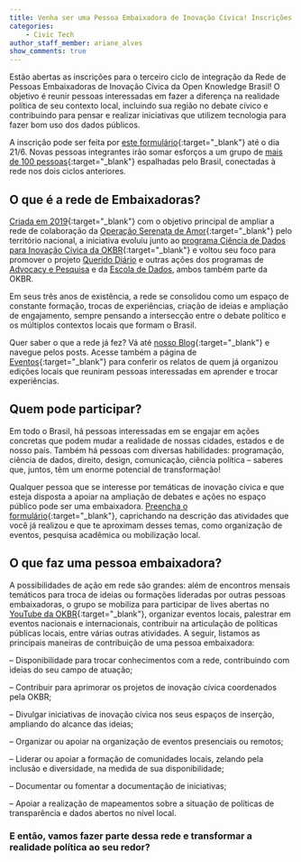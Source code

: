 ```yaml
---
title: Venha ser uma Pessoa Embaixadora de Inovação Cívica! Inscrições abertas até 21/6.
categories:
    - Civic Tech
author_staff_member: ariane_alves
show_comments: true
---
```


Estão abertas as inscrições para o terceiro ciclo de integração da Rede de Pessoas Embaixadoras de Inovação Cívica da Open Knowledge Brasil! O objetivo é reunir pessoas interessadas em fazer a diferença na realidade política de seu contexto local, incluindo sua região no debate cívico e contribuindo para pensar e realizar iniciativas que utilizem tecnologia para fazer bom uso dos dados públicos.

A inscrição pode ser feita por [este formulário](https://docs.google.com/forms/d/e/1FAIpQLScObmKSJbEQ1gxCux7mbqhchD0aGc4D112UBLUm7JyDir-63A/viewform){:target="_blank"} até o dia 21/6. Novas pessoas integrantes irão somar esforços a um grupo de [mais de 100 pessoas](https://medium.com/serenata/projeto-embaixadoras-conhe%C3%A7a-o-perfil-do-segundo-ciclo-de-participantes-1b2e712101eb){:target="_blank"} espalhadas pelo Brasil, conectadas à rede nos dois ciclos anteriores.


## O que é a rede de Embaixadoras?

[Criada em 2019](https://ok.org.br/noticia/programa-embaixadoras-espalhe-tecnologias-civicas-como-o-serenata-de-amor-por-todo-o-brasil/){:target="_blank"} com o objetivo principal de ampliar a rede de colaboração da [Operação Serenata de Amor](https://ok.org.br/projetos/serenata-de-amor/){:target="_blank"} pelo território nacional, a iniciativa evoluiu junto ao [programa Ciência de Dados para Inovação Cívica da OKBR](https://ok.org.br/eixos-de-atuacao/inovacao-civica/){:target="_blank"} e voltou seu foco para promover o projeto [Querido Diário](https://queridodiario.ok.org.br/) e outras  ações dos programas de [Advocacy e Pesquisa](https://ok.org.br/eixos-de-atuacao/rede-e-advocacy/) e da [Escola de Dados](https://ok.org.br/eixos-de-atuacao/escola-de-dados/), ambos também parte da OKBR.

Em seus três anos de existência, a rede se consolidou como um espaço de constante formação, trocas de experiências, criação de ideias e ampliação de engajamento, sempre pensando a intersecção entre o debate político e os múltiplos contextos locais que formam o Brasil.

Quer saber o que a rede já fez? Vá até [nosso Blog](https://embaixadoras.ok.org.br/blog){:target="_blank"} e navegue pelos posts. Acesse também a página de [Eventos](https://embaixadoras.ok.org.br/events/){:target="_blank"} para conferir os relatos de quem já organizou edições locais que reuniram pessoas interessadas em aprender e trocar experiências.

 

## Quem pode participar?

Em todo o Brasil, há pessoas interessadas em se engajar em ações concretas que podem mudar a realidade de nossas cidades, estados e de nosso país. Também há pessoas com diversas habilidades: programação, ciência de dados, direito, design, comunicação, ciência política – saberes que, juntos, têm um enorme potencial de transformação!

Qualquer pessoa que se interesse por temáticas de inovação cívica e que esteja disposta a apoiar na ampliação de debates e ações no espaço público pode ser uma embaixadora. [Preencha o formulário](https://docs.google.com/forms/d/e/1FAIpQLScObmKSJbEQ1gxCux7mbqhchD0aGc4D112UBLUm7JyDir-63A/viewform){:target="_blank"}, caprichando na descrição das atividades que você já realizou e que te aproximam desses temas, como organização de eventos, pesquisa acadêmica ou mobilização local.

 

## O que faz uma pessoa embaixadora?

A possibilidades de ação em rede são grandes: além de encontros mensais temáticos para troca de ideias ou formações lideradas por outras pessoas embaixadoras, o grupo se mobiliza para participar de lives abertas no [YouTube da OKBR](https://www.youtube.com/c/OpenKnowledgeBrasil/videos){:target="_blank"}, organizar eventos locais, palestrar em eventos nacionais e internacionais, contribuir na articulação de políticas públicas locais, entre várias outras atividades. A seguir, listamos as principais maneiras de contribuição de uma pessoa embaixadora:

–  Disponibilidade para trocar conhecimentos com a rede, contribuindo com ideias do seu campo de atuação;

–  Contribuir para aprimorar os projetos de inovação cívica coordenados pela OKBR;

–  Divulgar iniciativas de inovação cívica nos seus espaços de inserção, ampliando do alcance das ideias;

–  Organizar ou apoiar na organização de eventos presenciais ou remotos;

–  Liderar ou apoiar a formação de comunidades locais, zelando pela inclusão e diversidade, na medida de sua disponibilidade;

–  Documentar ou fomentar a documentação de iniciativas;

–  Apoiar a realização de mapeamentos sobre a situação de políticas de transparência e dados abertos no nível local.

 

### E então, vamos fazer parte dessa rede e transformar a realidade política ao seu redor?
